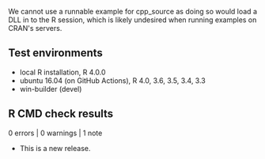 We cannot use a runnable example for cpp_source as doing so would load a DLL in
to the R session, which is likely undesired when running examples on CRAN's servers.

## Test environments
* local R installation, R 4.0.0
* ubuntu 16.04 (on GitHub Actions), R 4.0, 3.6, 3.5, 3.4, 3.3
* win-builder (devel)

## R CMD check results

0 errors | 0 warnings | 1 note

* This is a new release.
